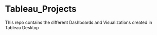 # Tableau_Projects
This repo contains the different Dashboards and Visualizations created in Tableau Desktop

